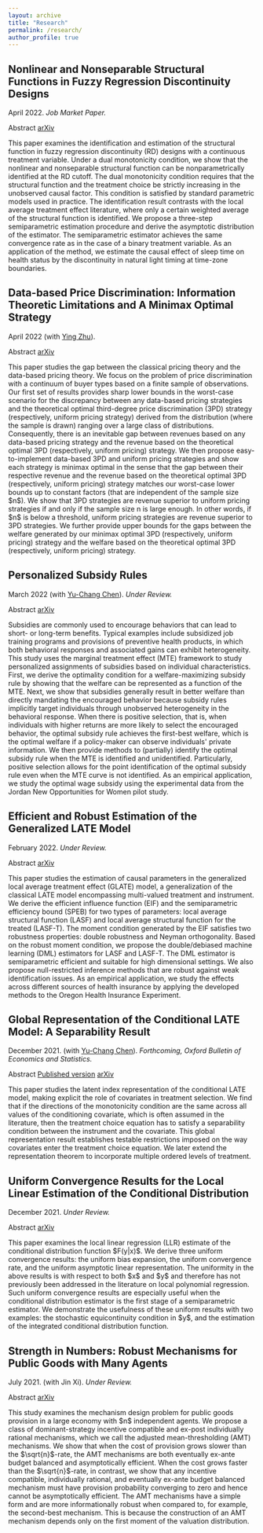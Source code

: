 ```yaml
---
layout: archive
title: "Research"
permalink: /research/
author_profile: true
---
```



<div>
<article class="archive__item" itemscope itemtype="http://schema.org/CreativeWork">

<h2 class="archive__item-title" itemprop="headline">
      Nonlinear and Nonseparable Structural Functions in Fuzzy Regression Discontinuity Designs
    </h2> 
    <p> 
    April 2022. <i>Job Market Paper.</i>
    </p>
    <a data-toggle="collapse" data-target="#nonlinear-structural-function-rdd"  class="btn" role="button">Abstract</a>
    <a href="https://arxiv.org/abs/2204.08168" class="btn" role="button">arXiv</a>
    <div class="collapse" id="nonlinear-structural-function-rdd">
      <p>This paper examines the identification and estimation of the structural function in fuzzy regression discontinuity (RD) designs with a continuous treatment variable. Under a dual monotonicity condition, we show that the nonlinear and nonseparable structural function can be nonparametrically identified at the RD cutoff. The dual monotonicity condition requires that the structural function and the treatment choice be strictly increasing in the unobserved causal factor. This condition is satisfied by standard parametric models used in practice. The identification result contrasts with the local average treatment effect literature, where only a certain weighted average of the structural function is identified. We propose a three-step semiparametric estimation procedure and derive the asymptotic distribution of the estimator. The semiparametric estimator achieves the same convergence rate as in the case of a binary treatment variable. As an application of the method, we estimate the causal effect of sleep time on health status by the discontinuity in natural light timing at time-zone boundaries.</p>
    </div>
    
</article>
</div>


<div>
<article class="archive__item" itemscope itemtype="http://schema.org/CreativeWork">

<h2 class="archive__item-title" itemprop="headline">
      Data-based Price Discrimination: Information Theoretic Limitations and A Minimax Optimal Strategy
    </h2> 
    <p> 
    April 2022 (with <a href="https://sites.google.com/view/ying-zhu/ying-zhu">Ying Zhu</a>).
    </p>
    <a data-toggle="collapse" data-target="#data-based-price-discrimination"  class="btn" role="button">Abstract</a>
    <a href="https://arxiv.org/abs/2204.12723" class="btn" role="button">arXiv</a>
    <div class="collapse" id="data-based-price-discrimination">
      <p>This paper studies the gap between the classical pricing theory and the data-based pricing theory. We focus on the problem of price discrimination with a continuum of buyer types based on a finite sample of observations. Our first set of results provides sharp lower bounds in the worst-case scenario for the discrepancy between any data-based pricing strategies and the theoretical optimal third-degree price discrimination (3PD) strategy (respectively, uniform pricing strategy) derived from the distribution (where the sample is drawn) ranging over a large class of distributions. Consequently, there is an inevitable gap between revenues based on any data-based pricing strategy and the revenue based on the theoretical optimal 3PD (respectively, uniform pricing) strategy. We then propose easy-to-implement data-based 3PD and uniform pricing strategies and show each strategy is minimax optimal in the sense that the gap between their respective revenue and the revenue based on the theoretical optimal 3PD (respectively, uniform pricing) strategy matches our worst-case lower bounds up to constant factors (that are independent of the sample size $n$). We show that 3PD strategies are revenue superior to uniform pricing strategies if and only if the sample size n is large enough. In other words, if $n$ is below a threshold, uniform pricing strategies are revenue superior to 3PD strategies. We further provide upper bounds for the gaps between the welfare generated by our minimax optimal 3PD (respectively, uniform pricing) strategy and the welfare based on the theoretical optimal 3PD (respectively, uniform pricing) strategy.</p>
    </div>

</article>
</div>

<div>
<article class="archive__item" itemscope itemtype="http://schema.org/CreativeWork">

<h2 class="archive__item-title" itemprop="headline">
      Personalized Subsidy Rules
    </h2> 
    <p> 
    March 2022 (with <a href="https://sites.google.com/view/yu-chang">Yu-Chang Chen</a>). <i>Under Review.</i>
    </p>
    <a data-toggle="collapse" data-target="#personalized-subsidy-rules"  class="btn" role="button">Abstract</a>
    <a href="https://arxiv.org/abs/2202.13545" class="btn" role="button">arXiv</a>
    <div class="collapse" id="personalized-subsidy-rules">
      <p>Subsidies are commonly used to encourage behaviors that can lead to short- or long-term benefits. Typical examples include subsidized job training programs and provisions of preventive health products, in which both behavioral responses and associated gains can exhibit heterogeneity. This study uses the marginal treatment effect (MTE) framework to study personalized assignments of subsidies based on individual characteristics. First, we derive the optimality condition for a welfare-maximizing subsidy rule by showing that the welfare can be represented as a function of the MTE. Next, we show that subsidies generally result in better welfare than directly mandating the encouraged behavior because subsidy rules implicitly target individuals through unobserved heterogeneity in the behavioral response. When there is positive selection, that is, when individuals with higher returns are more likely to select the encouraged behavior, the optimal subsidy rule achieves the first-best welfare, which is the optimal welfare if a policy-maker can observe individuals' private information. We then provide methods to (partially) identify the optimal subsidy rule when the MTE is identified and unidentified. Particularly, positive selection allows for the point identification of the optimal subsidy rule even when the MTE curve is not identified. As an empirical application, we study the optimal wage subsidy using the experimental data from the Jordan New Opportunities for Women pilot study.</p>
    </div>
    
</article>
</div>



<div>
<article class="archive__item" itemscope itemtype="http://schema.org/CreativeWork">

<h2 class="archive__item-title" itemprop="headline">
      Efficient and Robust Estimation of the Generalized LATE Model
    </h2> 
    <p> 
    February 2022. <i>Under Review.</i>
    </p>
    <a data-toggle="collapse" data-target="#efficient-robust-estimation-glate"  class="btn" role="button">Abstract</a>
    <a href="https://arxiv.org/abs/2001.06746" class="btn" role="button">arXiv</a>
    <div class="collapse" id="efficient-robust-estimation-glate">
      <p>This paper studies the estimation of causal parameters in the generalized local average treatment effect (GLATE) model, a generalization of the classical LATE model encompassing multi-valued treatment and instrument. We derive the efficient influence function (EIF) and the semiparametric efficiency bound (SPEB) for two types of parameters: local average structural function (LASF) and local average structural function for the treated (LASF-T). The moment condition generated by the EIF satisfies two robustness properties: double robustness and Neyman orthogonality. Based on the robust moment condition, we propose the double/debiased machine learning (DML) estimators for LASF and LASF-T. The DML estimator is semiparametric efficient and suitable for high dimensional settings. We also propose null-restricted inference methods that are robust against weak identification issues. As an empirical application, we study the effects across different sources of health insurance by applying the developed methods to the Oregon Health Insurance Experiment.</p>
    </div>
    
</article>
</div>



<div>
<article class="archive__item" itemscope itemtype="http://schema.org/CreativeWork">

<h2 class="archive__item-title" itemprop="headline">
      Global Representation of the Conditional LATE Model: A Separability Result
    </h2> 
    <p> 
    December 2021. (with <a href="https://sites.google.com/view/yu-chang">Yu-Chang Chen</a>). <i>Forthcoming, Oxford Bulletin of Economics and Statistics.</i>
    </p>
    <a data-toggle="collapse" data-target="#global-representation-conditional-late"  class="btn" role="button">Abstract</a>
    <a href="https://doi.org/10.1111/obes.12476" class="btn" role="button">Published version</a>
    <a href="https://arxiv.org/abs/2007.08106" class="btn" role="button">arXiv</a>
    <div class="collapse" id="global-representation-conditional-late">
      <p>This paper studies the latent index representation of the conditional LATE model, making explicit the role of covariates in treatment selection. We find that if the directions of the monotonicity condition are the same across all values of the conditioning covariate, which is often assumed in the literature, then the treatment choice equation has to satisfy a separability condition between the instrument and the covariate. This global representation result establishes testable restrictions imposed on the way covariates enter the treatment choice equation. We later extend the representation theorem to incorporate multiple ordered levels of treatment.</p>
    </div>
    
</article>
</div>



<div>
<article class="archive__item" itemscope itemtype="http://schema.org/CreativeWork">

<h2 class="archive__item-title" itemprop="headline">
      Uniform Convergence Results for the Local Linear Estimation of the Conditional Distribution
    </h2> 
    <p> 
    December 2021. <i>Under Review.</i>
    </p>
    <a data-toggle="collapse" data-target="#uniform-convergence-results-llr"  class="btn" role="button">Abstract</a>
    <a href="https://arxiv.org/abs/2112.08546" class="btn" role="button">arXiv</a>
    <div class="collapse" id="uniform-convergence-results-llr">
      <p>This paper examines the local linear regression (LLR) estimate of the conditional distribution function $F(y|x)$. We derive three uniform convergence results: the uniform bias expansion, the uniform convergence rate, and the uniform asymptotic linear representation. The uniformity in the above results is with respect to both $x$ and $y$ and therefore has not previously been addressed in the literature on local polynomial regression. Such uniform convergence results are especially useful when the conditional distribution estimator is the first stage of a semiparametric estimator. We demonstrate the usefulness of these uniform results with two examples: the stochastic equicontinuity condition in $y$, and the estimation of the integrated conditional distribution function.</p>
    </div>
    
</article>
</div>



<div>
<article class="archive__item" itemscope itemtype="http://schema.org/CreativeWork">

<h2 class="archive__item-title" itemprop="headline">
      Strength in Numbers: Robust Mechanisms for Public Goods with Many Agents
    </h2> 
    <p> 
    July 2021. (with Jin Xi). <i>Under Review.</i>
    </p>
    <a data-toggle="collapse" data-target="#strength-in-number-robust"  class="btn" role="button">Abstract</a>
    <a href="https://arxiv.org/abs/2101.02423" class="btn" role="button">arXiv</a>
    <div class="collapse" id="strength-in-number-robust">
      <p>This study examines the mechanism design problem for public goods provision in a large economy with $n$ independent agents. We propose a class of dominant-strategy incentive compatible and ex-post individually rational mechanisms, which we call the adjusted mean-thresholding (AMT) mechanisms. We show that when the cost of provision grows slower than the $\sqrt{n}$-rate, the AMT mechanisms are both eventually ex-ante budget balanced and asymptotically efficient. When the cost grows faster than the $\sqrt{n}$-rate, in contrast, we show that any incentive compatible, individually rational, and eventually ex-ante budget balanced mechanism must have provision probability converging to zero and hence cannot be asymptotically efficient. The AMT mechanisms have a simple form and are more informationally robust when compared to, for example, the second-best mechanism. This is because the construction of an AMT mechanism depends only on the first moment of the valuation distribution.</p>
    </div>
    
</article>
</div>